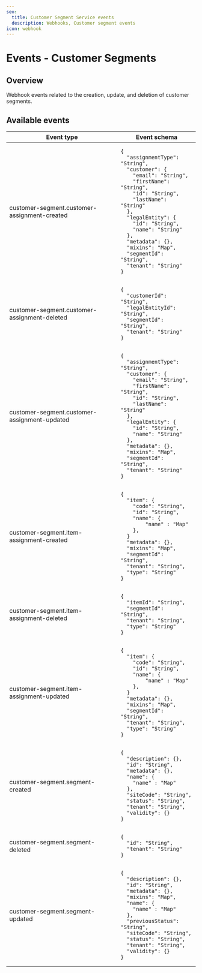 ```yaml
---
seo:
  title: Customer Segment Service events
  description: Webhooks, Customer segment events
icon: webhook
---
```


# Events - Customer Segments

## Overview

Webhook events related to the creation, update, and deletion of customer segments.

## Available events

<table><thead><tr><th>Event type</th><th>Event schema</th></tr></thead><tbody><tr><td>customer-segment.customer-assignment-created</td><td><pre class="language-json"><code class="lang-json">{
  "assignmentType": "String",
  "customer": {
    "email": "String",
    "firstName": "String",
    "id": "String",
    "lastName": "String"
  },
  "legalEntity": {
    "id": "String",
    "name": "String"
  },
  "metadata": {},
  "mixins": "Map",
  "segmentId": "String",
  "tenant": "String"
}
</code></pre></td></tr><tr><td>customer-segment.customer-assignment-deleted</td><td><pre class="language-json"><code class="lang-json">{
  "customerId": "String",
  "legalEntityId": "String",
  "segmentId": "String",
  "tenant": "String"
}
</code></pre></td></tr><tr><td>customer-segment.customer-assignment-updated</td><td><pre class="language-json"><code class="lang-json">{
  "assignmentType": "String",
  "customer": {
    "email": "String",
    "firstName": "String",
    "id": "String",
    "lastName": "String"
  },
  "legalEntity": {
    "id": "String",
    "name": "String"
  },
  "metadata": {},
  "mixins": "Map",
  "segmentId": "String",
  "tenant": "String"
}
</code></pre></td></tr><tr><td>customer-segment.item-assignment-created</td><td><pre class="language-json"><code class="lang-json">{
  "item": {
    "code": "String",
    "id": "String",
    "name": {
        "name" : "Map"
    },
  }
  "metadata": {},
  "mixins": "Map",
  "segmentId": "String",
  "tenant": "String",
  "type": "String"
}
</code></pre></td></tr><tr><td>customer-segment.item-assignment-deleted</td><td><pre class="language-json"><code class="lang-json">{
  "itemId": "String",
  "segmentId": "String",
  "tenant": "String",
  "type": "String"
}
</code></pre></td></tr><tr><td>customer-segment.item-assignment-updated</td><td><pre class="language-json"><code class="lang-json">{
  "item": {
    "code": "String",
    "id": "String",
    "name": {
        "name" : "Map"
    },
  }
  "metadata": {},
  "mixins": "Map",
  "segmentId": "String",
  "tenant": "String",
  "type": "String"
}
</code></pre></td></tr><tr><td>customer-segment.segment-created</td><td><pre class="language-json"><code class="lang-json">{
  "description": {},
  "id": "String",
  "metadata": {},
  "name": {
    "name" : "Map"
  },
  "siteCode": "String",
  "status": "String",
  "tenant": "String",
  "validity": {}
}
</code></pre></td></tr><tr><td>customer-segment.segment-deleted</td><td><pre class="language-json"><code class="lang-json">{
  "id": "String",
  "tenant": "String"
}
</code></pre></td></tr><tr><td>customer-segment.segment-updated</td><td><pre class="language-json"><code class="lang-json">{
  "description": {},
  "id": "String",
  "metadata": {},
  "mixins": "Map",
  "name": {
    "name" : "Map"
  },
  "previousStatus": "String",
  "siteCode": "String",
  "status": "String",
  "tenant": "String",
  "validity": {}
}
</code></pre></td></tr></tbody></table>

